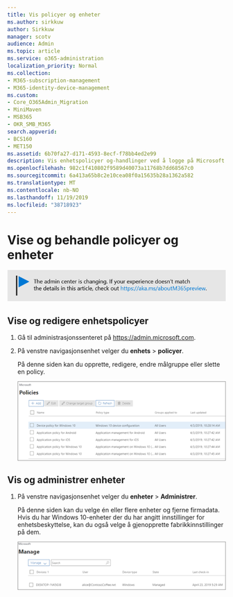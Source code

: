 ```yaml
---
title: Vis policyer og enheter
ms.author: sirkkuw
author: Sirkkuw
manager: scotv
audience: Admin
ms.topic: article
ms.service: o365-administration
localization_priority: Normal
ms.collection:
- M365-subscription-management
- M365-identity-device-management
ms.custom:
- Core_O365Admin_Migration
- MiniMaven
- MSB365
- OKR_SMB_M365
search.appverid:
- BCS160
- MET150
ms.assetid: 6b70fa27-d171-4593-8ecf-f78bb4ed2e99
description: Vis enhetspolicyer og-handlinger ved å logge på Microsoft 365 Business med global administratorlegitimasjon.
ms.openlocfilehash: 982c1f410802f9589d40073a11768b7dd68567c0
ms.sourcegitcommit: 6a413a65b8c2e10cea08f0a15635b28a1362a582
ms.translationtype: MT
ms.contentlocale: nb-NO
ms.lasthandoff: 11/19/2019
ms.locfileid: "38718923"
---
```

# <a name="view-and-manage-policies-and-devices"></a>Vise og behandle policyer og enheter

[![Etikett for å gi deg beskjed om at administrasjonssenteret endres. Du finner mer informasjon på aka.ms/aboutM365preview.](media/m365admincenterchanging.png)](https://docs.microsoft.com/office365/admin/microsoft-365-admin-center-preview)

## <a name="view-and-edit-device-policies"></a>Vise og redigere enhetspolicyer

1.  Gå til administrasjonssenteret på <a href="https://go.microsoft.com/fwlink/p/?linkid=837890" target="_blank">https://admin.microsoft.com</a>.
2. På venstre navigasjonsenhet velger du **enhets** \> **policyer**.

    På denne siden kan du opprette, redigere, endre målgruppe eller slette en policy.

    ![Screenshot of the Policies page](media/devicepolicies.png)
  
## <a name="view-and-manage-devices"></a>Vis og administrer enheter

1. På venstre navigasjonsenhet velger du **enheter** \> **Administrer**. 
    
    På denne siden kan du velge én eller flere enheter og fjerne firmadata. Hvis du har Windows 10-enheter der du har angitt innstillinger for enhetsbeskyttelse, kan du også velge å gjenopprette fabrikkinnstillinger på dem.
  
   ![Siden Administrer enheter](media/devicesmanage.png)

